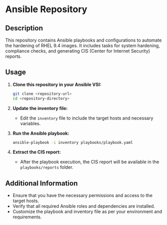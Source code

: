 # Ansible Repository

## Description

This repository contains Ansible playbooks and configurations to automate the hardening of RHEL 9.4 images. It includes tasks for system hardening, compliance checks, and generating CIS (Center for Internet Security) reports.

## Usage

1. **Clone this repository in your Ansible VSI:**
    ```sh
    git clone <repository-url>
    cd <repository-directory>
    ```

2. **Update the inventory file:**
    - Edit the `inventory` file to include the target hosts and necessary variables.

3. **Run the Ansible playbook:**
    ```sh
    ansible-playbook -i inventory playbooks/playbook.yaml
    ```

4. **Extract the CIS report:**
    - After the playbook execution, the CIS report will be available in the `playbooks/reports` folder.

## Additional Information

- Ensure that you have the necessary permissions and access to the target hosts.
- Verify that all required Ansible roles and dependencies are installed.
- Customize the playbook and inventory file as per your environment and requirements.
